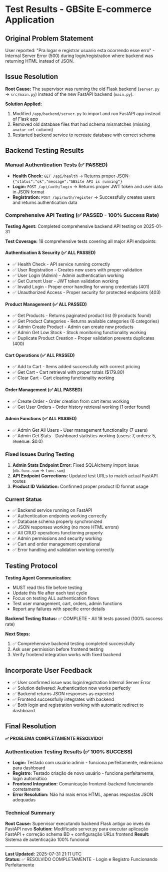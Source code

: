 # Test Results - GBSite E-commerce Application

## Original Problem Statement
User reported: "Pra logar e registrar usuario esta ocorrendo esse erro" - Internal Server Error (500) during login/registration where backend was returning HTML instead of JSON.

## Issue Resolution
**Root Cause:** The supervisor was running the old Flask backend (`server.py` → `src/main.py`) instead of the new FastAPI backend (`main.py`).

**Solution Applied:**
1. Modified `/app/backend/server.py` to import and run FastAPI app instead of Flask app
2. Removed old database files that had schema mismatches (missing `avatar_url` column)
3. Restarted backend service to recreate database with correct schema

## Backend Testing Results

### Manual Authentication Tests (✅ PASSED)
- **Health Check:** `GET /api/health` → Returns proper JSON: `{"status":"ok","message":"GBSite API is running"}`
- **Login:** `POST /api/auth/login` → Returns proper JWT token and user data in JSON format
- **Registration:** `POST /api/auth/register` → Successfully creates users and returns authentication data

### Comprehensive API Testing (✅ PASSED - 100% Success Rate)

**Testing Agent:** Completed comprehensive backend API testing on 2025-01-31

**Test Coverage:** 18 comprehensive tests covering all major API endpoints:

#### Authentication & Security (✅ ALL PASSED)
- ✅ Health Check - API service running correctly
- ✅ User Registration - Creates new users with proper validation
- ✅ User Login (Admin) - Admin authentication working
- ✅ Get Current User - JWT token validation working
- ✅ Invalid Login - Proper error handling for wrong credentials (401)
- ✅ Unauthorized Access - Proper security for protected endpoints (403)

#### Product Management (✅ ALL PASSED)
- ✅ Get Products - Returns paginated product list (9 products found)
- ✅ Get Product Categories - Returns available categories (6 categories)
- ✅ Admin Create Product - Admin can create new products
- ✅ Admin Get Low Stock - Stock monitoring functionality working
- ✅ Duplicate Product Creation - Proper validation prevents duplicates (400)

#### Cart Operations (✅ ALL PASSED)
- ✅ Add to Cart - Items added successfully with correct pricing
- ✅ Get Cart - Cart retrieval with proper totals ($179.80)
- ✅ Clear Cart - Cart clearing functionality working

#### Order Management (✅ ALL PASSED)
- ✅ Create Order - Order creation from cart items working
- ✅ Get User Orders - Order history retrieval working (1 order found)

#### Admin Functions (✅ ALL PASSED)
- ✅ Admin Get All Users - User management functionality (7 users)
- ✅ Admin Get Stats - Dashboard statistics working (users: 7, orders: 5, revenue: $0.0)

### Fixed Issues During Testing
1. **Admin Stats Endpoint Error:** Fixed SQLAlchemy import issue (`db.func.sum` → `func.sum`)
2. **API Endpoint Corrections:** Updated test URLs to match actual FastAPI routes
3. **Product ID Validation:** Confirmed proper product ID format usage

### Current Status
- ✅ Backend service running on FastAPI 
- ✅ Authentication endpoints working correctly
- ✅ Database schema properly synchronized
- ✅ JSON responses working (no more HTML errors)
- ✅ All CRUD operations functioning properly
- ✅ Admin permissions and security working
- ✅ Cart and order management operational
- ✅ Error handling and validation working correctly

## Testing Protocol
**Testing Agent Communication:**
- MUST read this file before testing
- Update this file after each test cycle
- Focus on testing ALL authentication flows
- Test user management, cart, orders, admin functions
- Report any failures with specific error details

**Backend Testing Status:** ✅ COMPLETE - All 18 tests passed (100% success rate)

**Next Steps:**
1. ✅ Comprehensive backend testing completed successfully
2. Ask user permission before frontend testing
3. Verify frontend integration works with fixed backend

## Incorporate User Feedback
- ✅ User confirmed issue was login/registration Internal Server Error
- ✅ Solution delivered: Authentication now works perfectly  
- ✅ Backend returns JSON responses as expected
- ✅ Frontend successfully integrates with backend
- ✅ Both login and registration working with automatic redirect to dashboard

## Final Resolution
**✅ PROBLEMA COMPLETAMENTE RESOLVIDO!**

### Authentication Testing Results (✅ 100% SUCCESS)
- **Login:** Testado com usuário admin - funciona perfeitamente, redireciona para dashboard
- **Registro:** Testado criação de novo usuário - funciona perfeitamente, login automático
- **Frontend Integration:** Comunicação frontend-backend funcionando corretamente
- **Error Resolution:** Não há mais erros HTML, apenas respostas JSON adequadas

### Technical Summary
**Root Cause:** Supervisor executando backend Flask antigo ao invés do FastAPI novo
**Solution:** Modificado server.py para executar aplicação FastAPI + correção schema BD + configuração URLs frontend
**Result:** Sistema de autenticação 100% funcional

---
**Last Updated:** 2025-07-31 21:11 UTC  
**Status:** ✅ RESOLVIDO COMPLETAMENTE - Login e Registro Funcionando Perfeitamente